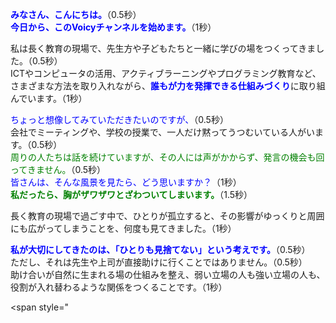 <span style="color:blue; font-weight:bold;">みなさん、こんにちは。</span>（0.5秒）  
<span style="color:blue; font-weight:bold;">今日から、このVoicyチャンネルを始めます。</span>（1秒）  

私は長く教育の現場で、先生方や子どもたちと一緒に学びの場をつくってきました。（0.5秒）  
ICTやコンピュータの活用、アクティブラーニングやプログラミング教育など、さまざまな方法を取り入れながら、<span style="color:blue; font-weight:bold;">誰もが力を発揮できる仕組みづくり</span>に取り組んでいます。（1秒）  

<span style="color:blue;">ちょっと想像してみていただきたいのですが、</span>（0.5秒）  
会社でミーティングや、学校の授業で、一人だけ黙ってうつむいている人がいます。（0.5秒）  
<span style="color:green;">周りの人たちは話を続けていますが、その人には声がかからず、発言の機会も回ってきません。</span>（0.5秒）  
<span style="color:blue;">皆さんは、そんな風景を見たら、どう思いますか？</span>（1秒）  
<span style="color:green; font-weight:bold;">私だったら、胸がザワザワとざわついてしまいます。</span>（1.5秒）  

長く教育の現場で過ごす中で、ひとりが孤立すると、その影響がゆっくりと周囲にも広がってしまうことを、何度も見てきました。（1秒）  

<span style="color:blue; font-weight:bold;">私が大切にしてきたのは、「ひとりも見捨てない」という考えです。</span>（0.5秒）  
ただし、それは先生や上司が直接助けに行くことではありません。（0.5秒）  
助け合いが自然に生まれる場の仕組みを整え、弱い立場の人も強い立場の人も、役割が入れ替わるような関係をつくることです。（1秒）  

<span style="
